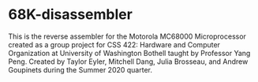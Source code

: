 # 68K-disassembler
This is the reverse assembler for the Motorola MC68000 Microprocessor created as a group project for CSS 422: Hardware and Computer Organization at University of Washington Bothell taught by Professor Yang Peng. Created by Taylor Eyler, Mitchell Dang, Julia Brosseau, and Andrew Goupinets during the Summer 2020 quarter. 

